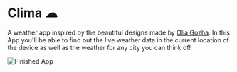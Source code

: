 # Clima ☁

A weather app inspired by the beautiful designs made by [Olia Gozha](https://dribbble.com/shots/4663154-). In this App you'll be able to find out the live weather data in the current location of the device as well as the weather for any city you can think of!

![Finished App](https://github.com/londonappbrewery/Images/blob/master/clima-demo.gif)

